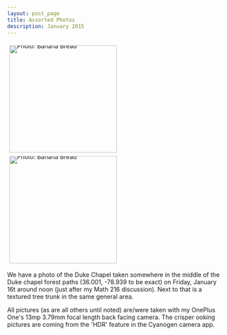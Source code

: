 ```yaml
---
layout: post_page
title: Assorted Photos
description: January 2015
---
```



<div style="line-height:0;padding:4px 0 0 1px;">
<a href="http://i.imgur.com/FasHZUi.jpg" style="display:inline-block;margin:3px;text-decoration:none;"> 
<img alt="Photo: Banana Bread" height="250" src="http://i.imgur.com/FasHZUi.jpg" title="Banana Bread" width="250" style="padding:1px;">
</a>
<a href="http://i.imgur.com/ORydN8O.jpg" style="display:inline-block;margin:3px;text-decoration:none;"> 
<img alt="Photo: Banana Bread" height="250" src="http://i.imgur.com/ORydN8O.jpg" title="Banana Bread" width="250" style="padding:1px;">
</a>
</div>

We have a photo of the Duke Chapel taken somewhere in the middle of the Duke chapel forest paths (36.001, -78.939 to be exact) on Friday, January 16t around noon (just after my Math 216 discussion). Next to that is a textured tree trunk in the same general area.

All pictures (as are all others until noted) are/were taken with my OnePlus One's 13mp 3.79mm focal length back facing camera. The crisper ooking pictures are coming from the 'HDR' feature in the Cyanogen camera app. 



